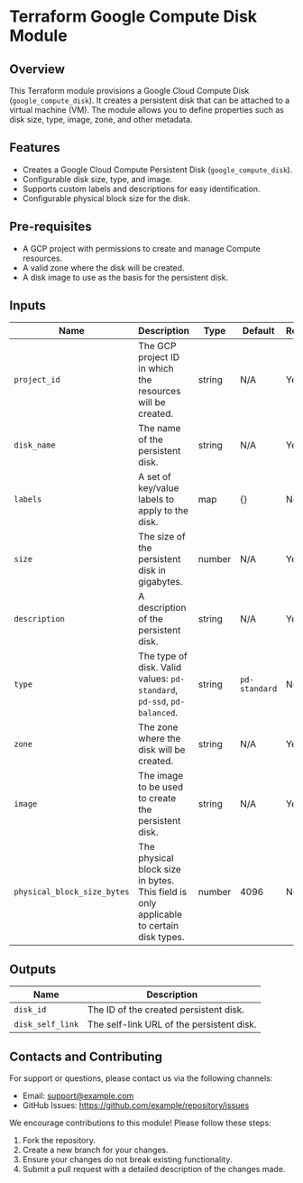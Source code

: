 # Terraform Google Compute Disk Module

## Overview
This Terraform module provisions a Google Cloud Compute Disk (`google_compute_disk`). It creates a persistent disk that can be attached to a virtual machine (VM). The module allows you to define properties such as disk size, type, image, zone, and other metadata.

## Features
- Creates a Google Cloud Compute Persistent Disk (`google_compute_disk`).
- Configurable disk size, type, and image.
- Supports custom labels and descriptions for easy identification.
- Configurable physical block size for the disk.

## Pre-requisites
- A GCP project with permissions to create and manage Compute resources.
- A valid zone where the disk will be created.
- A disk image to use as the basis for the persistent disk.

## Inputs

| Name                         | Description                                                                                             | Type   | Default       | Required |
|------------------------------|---------------------------------------------------------------------------------------------------------|--------|---------------|----------|
| `project_id`                  | The GCP project ID in which the resources will be created.                                             | string | N/A           | Yes      |
| `disk_name`                   | The name of the persistent disk.                                                                       | string | N/A           | Yes      |
| `labels`                      | A set of key/value labels to apply to the disk.                                                        | map    | {}            | No       |
| `size`                        | The size of the persistent disk in gigabytes.                                                          | number | N/A           | Yes      |
| `description`                 | A description of the persistent disk.                                                                  | string | N/A           | Yes      |
| `type`                        | The type of disk. Valid values: `pd-standard`, `pd-ssd`, `pd-balanced`.                                | string | `pd-standard` | No       |
| `zone`                        | The zone where the disk will be created.                                                               | string | N/A           | Yes      |
| `image`                       | The image to be used to create the persistent disk.                                                    | string | N/A           | Yes      |
| `physical_block_size_bytes`   | The physical block size in bytes. This field is only applicable to certain disk types.                 | number | 4096          | No       |

## Outputs

| Name                           | Description                                                                                             |
|--------------------------------|---------------------------------------------------------------------------------------------------------|
| `disk_id`                      | The ID of the created persistent disk.                                                                  |
| `disk_self_link`               | The self-link URL of the persistent disk.                                                               |

## Contacts and Contributing

For support or questions, please contact us via the following channels:
- Email: support@example.com
- GitHub Issues: https://github.com/example/repository/issues

We encourage contributions to this module! Please follow these steps:
1. Fork the repository.
2. Create a new branch for your changes.
3. Ensure your changes do not break existing functionality.
4. Submit a pull request with a detailed description of the changes made.
